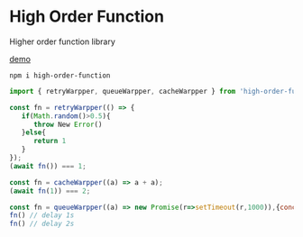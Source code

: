 # High Order Function

Higher order function library

[demo](https://1615450788.github.io/HigherOrderFunction.js/)

```
npm i high-order-function
```

```javascript
import { retryWarpper, queueWarpper, cacheWarpper } from 'high-order-function'

const fn = retryWarpper(() => {
   if(Math.random()>0.5){
      throw New Error()
   }else{
      return 1
   }
});
(await fn()) === 1;

const fn = cacheWarpper((a) => a + a);
(await fn(1)) === 2;

const fn = queueWarpper((a) => new Promise(r=>setTimeout(r,1000)),{concurrency:1});
fn() // delay 1s
fn() // delay 2s
```

